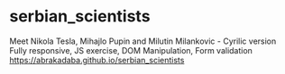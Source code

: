 # serbian_scientists
Meet Nikola Tesla, Mihajlo Pupin and Milutin Milankovic - Cyrilic version
Fully responsive, JS exercise, DOM Manipulation, Form validation
https://abrakadaba.github.io/serbian_scientists

